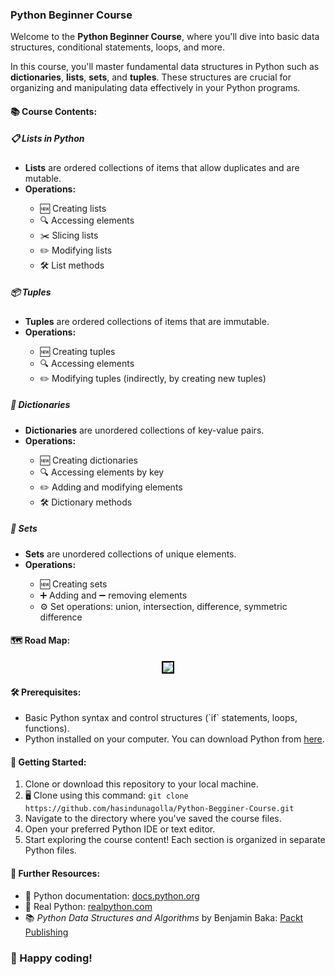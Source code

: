 <h3>Python Beginner Course</h3>

<p>Welcome to the <strong>Python Beginner Course</strong>, where you'll dive into basic data structures, conditional statements, loops, and more.</p>

<p>In this course, you'll master fundamental data structures in Python such as <strong>dictionaries</strong>, <strong>lists</strong>, <strong>sets</strong>, and <strong>tuples</strong>. These structures are crucial for organizing and manipulating data effectively in your Python programs.</p>

<h4>📚 Course Contents:</h4>

<h5>📋 Lists in Python</h5>
<ul>
<li><strong>Lists</strong> are ordered collections of items that allow duplicates and are mutable.</li>
<li><strong>Operations:</strong></li>
<ul>
<li>🆕 Creating lists</li>
<li>🔍 Accessing elements</li>
<li>✂️ Slicing lists</li>
<li>✏️ Modifying lists</li>
<li>🛠️ List methods</li>
</ul>
</ul>

<h5>📦 Tuples</h5>
<ul>
<li><strong>Tuples</strong> are ordered collections of items that are immutable.</li>
<li><strong>Operations:</strong></li>
<ul>
<li>🆕 Creating tuples</li>
<li>🔍 Accessing elements</li>
<li>✏️ Modifying tuples (indirectly, by creating new tuples)</li>
</ul>
</ul>

<h5>🔑 Dictionaries</h5>
<ul>
<li><strong>Dictionaries</strong> are unordered collections of key-value pairs.</li>
<li><strong>Operations:</strong></li>
<ul>
<li>🆕 Creating dictionaries</li>
<li>🔍 Accessing elements by key</li>
<li>✏️ Adding and modifying elements</li>
<li>🛠️ Dictionary methods</li>
</ul>
</ul>

<h5>🔗 Sets</h5>
<ul>
<li><strong>Sets</strong> are unordered collections of unique elements.</li>
<li><strong>Operations:</strong></li>
<ul>
<li>🆕 Creating sets</li>
<li>➕ Adding and ➖ removing elements</li>
<li>⚙️ Set operations: union, intersection, difference, symmetric difference</li>
</ul>
</ul>

<h4>🗺️ Road Map:</h4>

<div style="text-align: center;">
    <img src="https://github.com/user-attachments/assets/2737334f-710c-409b-a580-8cc67088959a" style="border: 2px solid black; max-width: 100%; height: auto;">
</div>

<h4>🛠️ Prerequisites:</h4>

<ul>
<li>Basic Python syntax and control structures (`if` statements, loops, functions).</li>
<li>Python installed on your computer. You can download Python from <a href="https://www.python.org/downloads/">here</a>.</li>
</ul>

<h4>🚀 Getting Started:</h4>

<ol>
<li>Clone or download this repository to your local machine.</li>
<li>🖥️ Clone using this command: <code>git clone https://github.com/hasindunagolla/Python-Begginer-Course.git</code></li>
<li>Navigate to the directory where you've saved the course files.</li>
<li>Open your preferred Python IDE or text editor.</li>
<li>Start exploring the course content! Each section is organized in separate Python files.</li>
</ol>

<h4>📖 Further Resources:</h4>

<ul>
<li>📝 Python documentation: <a href="https://docs.python.org/3/">docs.python.org</a></li>
<li>📘 Real Python: <a href="https://realpython.com/">realpython.com</a></li>
<li>📚 <em>Python Data Structures and Algorithms</em> by Benjamin Baka: <a href="https://www.packtpub.com/product/python-data-structures-and-algorithms/9781786467355">Packt Publishing</a></li>
</ul>

<h3>🎉 Happy coding!</h3>